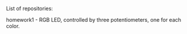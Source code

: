 List of repositories:

homework1 - RGB LED, controlled by three potentiometers, one for each color.
